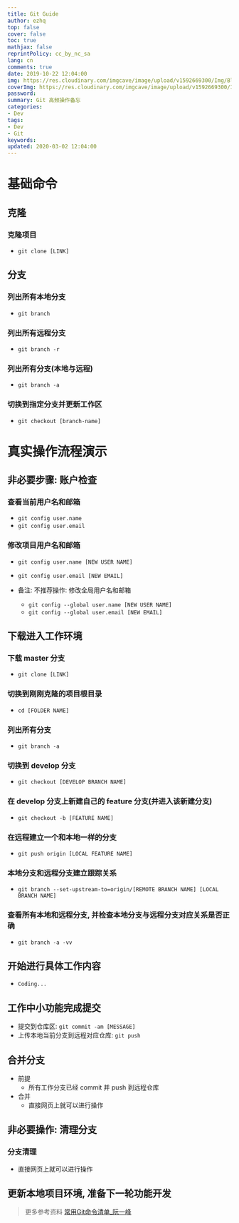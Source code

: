 ```yaml
---
title: Git Guide
author: ezhq
top: false
cover: false
toc: true
mathjax: false
reprintPolicy: cc_by_nc_sa
lang: cn
comments: true
date: 2019-10-22 12:04:00
img: https://res.cloudinary.com/imgcave/image/upload/v1592669300/Img/BlogCover/Git_erjz0m.jpg
coverImg: https://res.cloudinary.com/imgcave/image/upload/v1592669300/Img/BlogCover/Git_erjz0m.jpg
password:
summary: Git 高频操作备忘
categories:
- Dev
tags:
- Dev
- Git
keywords:
updated: 2020-03-02 12:04:00
---
```


# 基础命令
## 克隆
### 克隆项目
* `git clone [LINK]`

## 分支
### 列出所有本地分支
* `git branch`

### 列出所有远程分支
* `git branch -r`

### 列出所有分支(本地与远程)
* `git branch -a`

### 切换到指定分支并更新工作区
* `git checkout [branch-name]`

# 真实操作流程演示
## 非必要步骤: 账户检查
### 查看当前用户名和邮箱
* `git config user.name`
* `git config user.email`

### 修改项目用户名和邮箱
* `git config user.name [NEW USER NAME]`
* `git config user.email [NEW EMAIL]`

* 备注: 不推荐操作: 修改全局用户名和邮箱
  * `git config --global user.name [NEW USER NAME]`
  * `git config --global user.email [NEW EMAIL]`

## 下载进入工作环境
### 下载 master 分支
* `git clone [LINK]`

### 切换到刚刚克隆的项目根目录
* `cd [FOLDER NAME]`

### 列出所有分支
* `git branch -a`

### 切换到 develop 分支
* `git checkout [DEVELOP BRANCH NAME]`

### 在 develop 分支上新建自己的 feature 分支(并进入该新建分支)
* `git checkout -b [FEATURE NAME]`

### 在远程建立一个和本地一样的分支
* `git push origin [LOCAL FEATURE NAME]`

### 本地分支和远程分支建立跟踪关系
* `git branch --set-upstream-to=origin/[REMOTE BRANCH NAME] [LOCAL BRANCH NAME]`

### 查看所有本地和远程分支, 并检查本地分支与远程分支对应关系是否正确
* `git branch -a -vv`

## 开始进行具体工作内容
* `Coding...`

## 工作中小功能完成提交
* 提交到仓库区: `git commit -am [MESSAGE]`
* 上传本地当前分支到远程对应仓库: `git push`

## 合并分支
  * 前提
    * 所有工作分支已经 commit 并 push 到远程仓库
  * 合并
    * 直接网页上就可以进行操作

## 非必要操作: 清理分支
### 分支清理
* 直接网页上就可以进行操作

## 更新本地项目环境, 准备下一轮功能开发

> 更多参考资料
> [常用Git命令清单_阮一峰](http://www.ruanyifeng.com/blog/2015/12/git-cheat-sheet.html)
